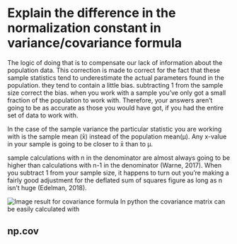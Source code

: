 # Explain the difference in the normalization constant in variance/covariance formula


The logic of doing that is to compensate our lack of information about the population data.
This correction is made to correct for the fact that these sample statistics tend to underestimate the actual parameters found in the population. they tend to contain a little bias. subtracting 1 from the sample size correct the bias.
when you work with a sample you’ve only got a small fraction of the population to work with. Therefore, your answers aren’t going to be as accurate as those you would have got, if you had the entire set of data to work with.

In the case of the sample variance the particular statistic you are working with is the sample mean (x̄) instead of the population mean(μ). Any x-value in your sample is going to be closer to x̄ than to μ.

sample calculations with n in the denominator are almost always going to be higher than calculations with n-1 in the denominator (Warne, 2017). When you subtract 1 from your sample size, it happens to turn out you’re making a fairly good adjustment for the deflated sum of squares figure as long as n isn’t huge (Edelman, 2018).


![Image result for covariance formula](https://cdn.educba.com/academy/wp-content/uploads/2019/05/Covariance-Formula.jpg)
In python the covariance matrix can be easily calculated with
## np.cov
